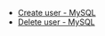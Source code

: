- [Create user - MySQL](https://stackoverflow.com/questions/1720244/create-new-user-in-mysql-and-give-it-full-access-to-one-database)
- [Delete user - MySQL](https://tecadmin.net/delete-mysql-account/)
